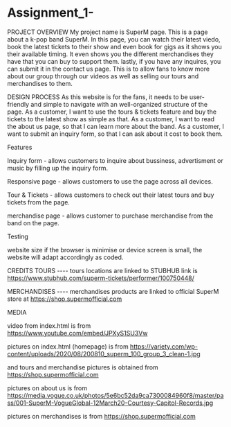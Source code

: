 # Assignment_1-

PROJECT OVERVIEW
My project name is SuperM page. 
This is a page about a k-pop band SuperM. In this page, you can watch their latest viedo, book the latest tickets to their show and even book for gigs as it shows you their available timing. It even shows you the different merchandises they have that you can buy to support them. lastly, if you have any inquires, you can submit it in the contact us page. 
This is to allow fans to know more about our group through our videos as well as selling our tours and merchandises to them.

DESIGN PROCESS
As this website is for the fans, it needs to be user-friendly and simple to navigate with an well-organized structure of the page. 
As a customer, I want to use the tours & tickets feature and buy the tickets to the latest show as simple as that. 
As a customer, I want to read the about us page, so that I can learn more about the band.
As a customer, I want to submit an inquiry form, so that I can ask about it cost to book them.

Features 

Inquiry form - allows customers to inquire about bussiness, advertisment or music by filling up the inquiry form.


Responsive page - allows customers to use the page across all devices.

Tour & Tickets - allows customers to check out their latest tours and buy tickets from the page.

merchandise page - allows customer to purchase merchandise from the band on the page.

Testing

website size
if the browser is minimise or device screen is small, the website will adapt accordingly as coded.

CREDITS
TOURS ---- tours locations are linked to STUBHUB link is https://www.stubhub.com/superm-tickets/performer/100750448/

MERCHANDISES ---- merchandises products are linked to official SuperM store at https://shop.supermofficial.com


MEDIA 

video from index.html is from https://www.youtube.com/embed/JPXyS1SU3Vw

pictures on index.html (homepage) is from https://variety.com/wp-content/uploads/2020/08/200810_superm_100_group_3_clean-1.jpg

and tours and merchandise pictures is obtained from https://shop.supermofficial.com

pictures on about us is from https://media.vogue.co.uk/photos/5e6bc52da9ca7300084960f8/master/pass/001-SuperM-VogueGlobal-12March20-Courtesy-Capitol-Records.jpg

pictures on merchandises is from https://shop.supermofficial.com